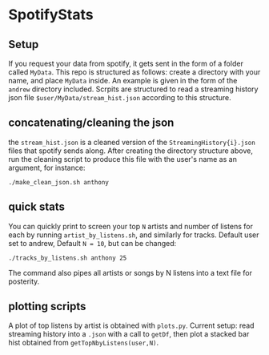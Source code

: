 # SpotifyStats

## Setup

If you request your data from spotify, it gets sent in the form of a folder called `MyData`. This repo is structured as follows: create a directory with your name, and place `MyData` inside. An example is given in the form of the `andrew` directory included. Scrpits are structured to read a streaming history json file `$user/MyData/stream_hist.json` according to this structure. 

## concatenating/cleaning the json

the `stream_hist.json` is a cleaned version of the `StreamingHistory{i}.json` files that spotify sends along. After creating the directory structure above, run the cleaning script to produce this file with the user's name as an argument, for instance:
```
./make_clean_json.sh anthony 
```

## quick stats

You can quickly print to screen your top `N` artists and number of listens for each by running `artist_by_listens.sh`, and similarly for tracks. Default user set to andrew, Default `N = 10`, but can be changed:
```
./tracks_by_listens.sh anthony 25
```
The command also pipes all artists or songs by N listens into a text file for posterity.

## plotting scripts

A plot of top listens by artist is obtained with `plots.py`. Current setup: read streaming history into a `.json` with a call to `getDf`, then plot a stacked bar hist obtained from `getTopNbyListens(user,N)`.
